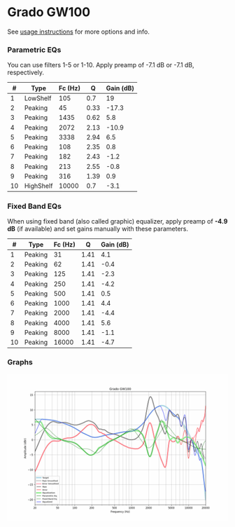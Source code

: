 # Grado GW100
See [usage instructions](https://github.com/jaakkopasanen/AutoEq#usage) for more options and info.

### Parametric EQs
You can use filters 1-5 or 1-10. Apply preamp of -7.1 dB or -7.1 dB, respectively.

|   # | Type      |   Fc (Hz) |    Q |   Gain (dB) |
|-----|-----------|-----------|------|-------------|
|   1 | LowShelf  |       105 | 0.7  |        19   |
|   2 | Peaking   |        45 | 0.33 |       -17.3 |
|   3 | Peaking   |      1435 | 0.62 |         5.8 |
|   4 | Peaking   |      2072 | 2.13 |       -10.9 |
|   5 | Peaking   |      3338 | 2.94 |         6.5 |
|   6 | Peaking   |       108 | 2.35 |         0.8 |
|   7 | Peaking   |       182 | 2.43 |        -1.2 |
|   8 | Peaking   |       213 | 2.55 |        -0.8 |
|   9 | Peaking   |       316 | 1.39 |         0.9 |
|  10 | HighShelf |     10000 | 0.7  |        -3.1 |

### Fixed Band EQs
When using fixed band (also called graphic) equalizer, apply preamp of **-4.9 dB** (if available) and set gains manually with these parameters.

|   # | Type    |   Fc (Hz) |    Q |   Gain (dB) |
|-----|---------|-----------|------|-------------|
|   1 | Peaking |        31 | 1.41 |         4.1 |
|   2 | Peaking |        62 | 1.41 |        -0.4 |
|   3 | Peaking |       125 | 1.41 |        -2.3 |
|   4 | Peaking |       250 | 1.41 |        -4.2 |
|   5 | Peaking |       500 | 1.41 |         0.5 |
|   6 | Peaking |      1000 | 1.41 |         4.4 |
|   7 | Peaking |      2000 | 1.41 |        -4.4 |
|   8 | Peaking |      4000 | 1.41 |         5.6 |
|   9 | Peaking |      8000 | 1.41 |        -1.1 |
|  10 | Peaking |     16000 | 1.41 |        -4.7 |

### Graphs
![](./Grado%20GW100.png)
